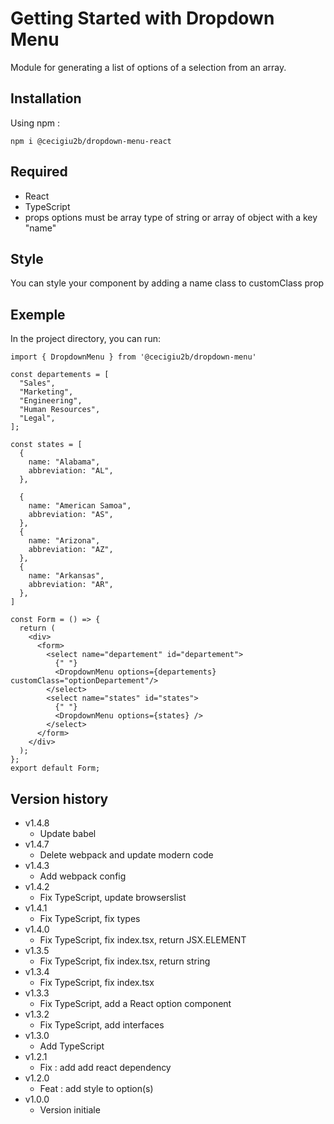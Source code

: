 # Getting Started with Dropdown Menu

Module for generating a list of options of a selection from an array.

## Installation

Using npm :

`npm i @cecigiu2b/dropdown-menu-react`

## Required

- React
- TypeScript
- props options must be array type of string or array of object with a key "name"

## Style

You can style your component by adding a name class to customClass prop

## Exemple

In the project directory, you can run:

```
import { DropdownMenu } from '@cecigiu2b/dropdown-menu'

const departements = [
  "Sales",
  "Marketing",
  "Engineering",
  "Human Resources",
  "Legal",
];

const states = [
  {
    name: "Alabama",
    abbreviation: "AL",
  },

  {
    name: "American Samoa",
    abbreviation: "AS",
  },
  {
    name: "Arizona",
    abbreviation: "AZ",
  },
  {
    name: "Arkansas",
    abbreviation: "AR",
  },
]

const Form = () => {
  return (
    <div>
      <form>
        <select name="departement" id="departement">
          {" "}
          <DropdownMenu options={departements} customClass="optionDepartement"/>
        </select>
        <select name="states" id="states">
          {" "}
          <DropdownMenu options={states} />
        </select>
      </form>
    </div>
  );
};
export default Form;

```

## Version history

- v1.4.8
  - Update babel
- v1.4.7
  - Delete webpack and update modern code
- v1.4.3
  - Add webpack config
- v1.4.2
  - Fix TypeScript, update browserslist
- v1.4.1
  - Fix TypeScript, fix types
- v1.4.0
  - Fix TypeScript, fix index.tsx, return JSX.ELEMENT
- v1.3.5
  - Fix TypeScript, fix index.tsx, return string
- v1.3.4
  - Fix TypeScript, fix index.tsx
- v1.3.3
  - Fix TypeScript, add a React option component
- v1.3.2
  - Fix TypeScript, add interfaces
- v1.3.0
  - Add TypeScript
- v1.2.1
  - Fix : add add react dependency
- v1.2.0
  - Feat : add style to option(s)
- v1.0.0
  - Version initiale
